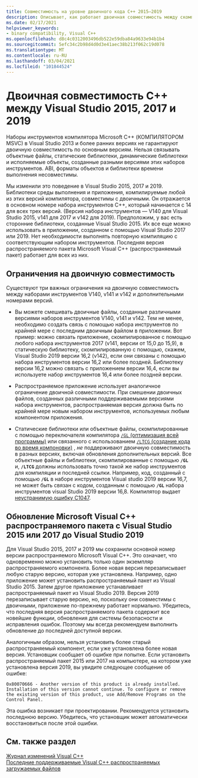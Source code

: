 ```yaml
---
title: Совместимость на уровне двоичного кода C++ 2015–2019
description: Описывает, как работает двоичная совместимость между скомпилированными файлами C++ в Visual Studio 2015, 2017 и 2019. Один Microsoft Visual C++ распространяемый пакет работает для всех трех версий.
ms.date: 02/17/2021
helpviewer_keywords:
- binary compatibility, Visual C++
ms.openlocfilehash: d8c4c0312003496db522e59dba84a9633e94b1b4
ms.sourcegitcommit: 5efc34c2b98d4d0d3e41aec38b213f062c19d078
ms.translationtype: MT
ms.contentlocale: ru-RU
ms.lasthandoff: 03/04/2021
ms.locfileid: "101844524"
---
```

# <a name="c-binary-compatibility-between-visual-studio-2015-2017-and-2019"></a>Двоичная совместимость C++ между Visual Studio 2015, 2017 и 2019

Наборы инструментов компилятора Microsoft C++ (КОМПИЛЯТОРОМ MSVC) в Visual Studio 2013 и более ранних версиях не гарантируют двоичную совместимость по основным версиям. Нельзя связывать объектные файлы, статические библиотеки, динамические библиотеки и исполняемые объекты, созданные разными версиями этих наборов инструментов. ABI, форматы объектов и библиотеки времени выполнения несовместимы.

Мы изменили это поведение в Visual Studio 2015, 2017 и 2019. Библиотеки среды выполнения и приложения, компилируемые любой из этих версий компилятора, совместимы с двоичными. Он отражается в основном номере набора инструментов C++, который начинается с 14 для всех трех версий. (Версия набора инструментов — V140 для Visual Studio 2015, v141 для 2017 и v142 для 2019). Предположим, у вас есть сторонние библиотеки, созданные Visual Studio 2015. Их все еще можно использовать в приложении, созданном с помощью Visual Studio 2017 или 2019. Нет необходимости выполнять повторную компиляцию с соответствующим набором инструментов. Последняя версия распространяемого пакета Microsoft Visual C++ (распространяемый пакет) работает для всех из них.

## <a name="restrictions-on-binary-compatibility"></a>Ограничения на двоичную совместимость

Существуют три важных ограничения на двоичную совместимость между наборами инструментов V140, v141 и v142 и дополнительными номерами версий.

- Вы можете смешивать двоичные файлы, созданные различными версиями наборов инструментов V140, v141 и v142. Тем не менее, необходимо создать связь с помощью набора инструментов по крайней мере с последним двоичным файлом в приложении. Вот пример: можно связать приложение, скомпилированное с помощью любого набора инструментов 2017 (v141, версии от 15,0 до 15,9), в статическую библиотеку, скомпилированную с помощью, скажем, Visual Studio 2019 версии 16,2 (v142), если они связаны с помощью набора инструментов версии 16,2 или более поздней. Библиотеку версии 16,2 можно связать с приложением версии 16,4, если вы используете набор инструментов 16,4 или более поздней версии.

- Распространяемое приложение использует аналогичное ограничение двоичной совместимости. При смешении двоичных файлов, созданных различными поддерживаемыми версиями набора инструментов, распространяемая версия должна быть по крайней мере новым набором инструментов, используемых любым компонентом приложения.

- Статические библиотеки или объектные файлы, скомпилированные с помощью переключателя компилятора [ `/GL` (оптимизация всей программы)](../build/reference/gl-whole-program-optimization.md) или связанного с использованием [ `/LTCG` (создание кода во время компоновки)](../build/reference/ltcg-link-time-code-generation.md) , *не* поддерживают двоичную совместимость в разных версиях, включая обновления дополнительных версий. Все объектные файлы и библиотеки, скомпилированные с помощью **`/GL`** и, **`/LTCG`** должны использовать точно такой же набор инструментов для компиляции и последней ссылки. Например, код, созданный с помощью **`/GL`** в наборе инструментов Visual studio 2019 версии 16,7, не может быть связан с кодом, созданным с помощью **`/GL`** набора инструментов visual Studio 2019 версии 16,8. Компилятор выдает [неустранимую ошибку C1047](../error-messages/compiler-errors-1/fatal-error-c1047.md).

## <a name="upgrade-the-microsoft-visual-c-redistributable-from-visual-studio-2015-or-2017-to-visual-studio-2019"></a>Обновление Microsoft Visual C++ распространяемого пакета с Visual Studio 2015 или 2017 до Visual Studio 2019

Для Visual Studio 2015, 2017 и 2019 мы сохранили основной номер версии распространяемого Microsoft Visual C++. Это означает, что одновременно можно установить только один экземпляр распространяемого компонента. Более новая версия перезаписывает любую старую версию, которая уже установлена. Например, одно приложение может установить распространяемый пакет из Visual Studio 2015. Затем другое приложение устанавливает распространяемый пакет из Visual Studio 2019. Версия 2019 перезаписывает старую версию, но, поскольку они совместимы с двоичными, приложение по-прежнему работает нормально. Убедитесь, что последняя версия распространяемого пакета содержит все новейшие функции, обновления для системы безопасности и исправления ошибок. Поэтому мы всегда рекомендуем выполнить обновление до последней доступной версии.

Аналогичным образом, нельзя установить более старый распространяемый компонент, если уже установлена более новая версия. Установщик сообщает об ошибке при попытке. Если установить распространяемый пакет 2015 или 2017 на компьютере, на котором уже установлена версия 2019, вы увидите следующее сообщение об ошибке:

```Output
0x80070666 - Another version of this product is already installed. Installation of this version cannot continue. To configure or remove the existing version of this product, use Add/Remove Programs on the Control Panel.
```

Эта ошибка возникает при проектировании. Рекомендуется установить последнюю версию. Убедитесь, что установщик может автоматически восстановиться после этой ошибки.

## <a name="see-also"></a>См. также раздел

[Журнал изменений Visual C++](../porting/visual-cpp-change-history-2003-2015.md)\
[Последние поддерживаемые Visual C++ распространяемых загружаемых файлов](https://support.microsoft.com/help/2977003/the-latest-supported-visual-c-downloads)
